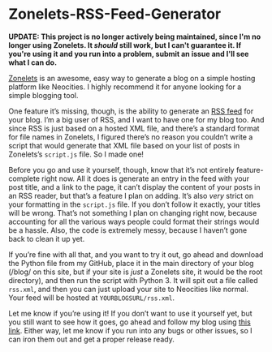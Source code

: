 # Zonelets-RSS-Feed-Generator
**UPDATE: This project is no longer actively being maintained, since I'm no longer using Zonelets. It *should* still work, but I can't guarantee it. If you're using it and you run into a problem, submit an issue and I'll see what I can do.** 

[Zonelets](https://zonelets.net/index.html) is an awesome, easy way to generate a blog on a simple hosting platform like Neocities. I highly recommend it for anyone looking for a simple blogging tool.

One feature it’s missing, though, is the ability to generate an [RSS feed](https://en.wikipedia.org/wiki/RSS) for your blog. I’m a big user of RSS, and I want to have one for my blog too. And since RSS is just based on a hosted XML file, and there’s a standard format for file names in Zonelets, I figured there’s no reason you couldn’t write a script that would generate that XML file based on your list of posts in Zonelets’s `script.js` file. So I made one! 

Before you go and use it yourself, though, know that it’s not entirely feature-complete right now. All it does is generate an entry in the feed with your post title, and a link to the page, it can’t display the content of your posts in an RSS reader, but that’s a feature I plan on adding. It’s also *very* strict on your formatting in the `script.js` file. If you don’t follow it exactly, your titles will be wrong. That’s not something I plan on changing right now, because accounting for all the various ways people could format their strings would be a hassle. Also, the code is extremely messy, because I haven’t gone back to clean it up yet.

If you’re fine with all that, and you want to try it out, go ahead and download the Python file from my GitHub, place it in the main directory of your blog (/blog/ on this site, but if your site is *just* a Zonelets site, it would be the root directory), and then run the script with Python 3. It will spit out a file called `rss.xml`, and then you can just upload your site to Neocities like normal. Your feed will be hosted at `YOURBLOGSURL/rss.xml`.

Let me know if you’re using it! If you don’t want to use it yourself yet, but you still want to see how it goes, go ahead and follow my blog using [this link](https://goofpunk.com/blog/rss.xml). Either way, let me know if you run into any bugs or other issues, so I can iron them out and get a proper release ready.

